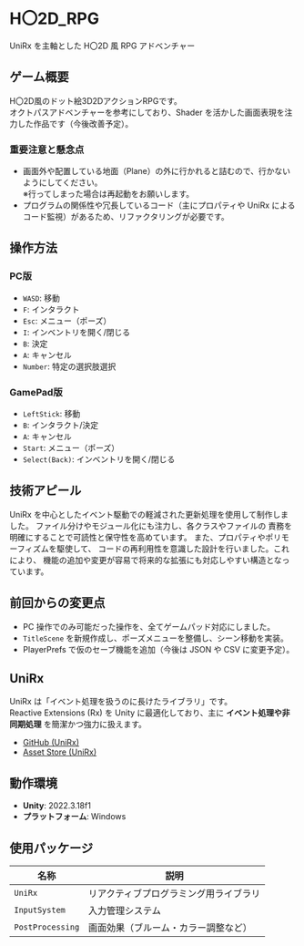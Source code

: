 # H〇2D_RPG
UniRx を主軸とした H〇2D 風 RPG アドベンチャー

## **ゲーム概要**
H〇2D風のドット絵3D2DアクションRPGです。  
オクトパスアドベンチャーを参考にしており、Shader を活かした画面表現を注力した作品です（今後改善予定）。

### **重要注意と懸念点**
- 画面外や配置している地面（Plane）の外に行かれると詰むので、行かないようにしてください。  
  ※行ってしまった場合は再起動をお願いします。
- プログラムの関係性や冗長しているコード（主にプロパティや UniRx によるコード監視）があるため、リファクタリングが必要です。

## **操作方法**
### **PC版**
- `WASD`: 移動
- `F`: インタラクト
- `Esc`: メニュー（ポーズ）
- `I`: インベントリを開く/閉じる
- `B`: 決定
- `A`: キャンセル
- `Number`: 特定の選択肢選択

### **GamePad版**
- `LeftStick`: 移動
- `B`: インタラクト/決定
- `A`: キャンセル
- `Start`: メニュー（ポーズ）
- `Select(Back)`: インベントリを開く/閉じる

## **技術アピール**
UniRx を中心としたイベント駆動での軽減された更新処理を使用して制作しました。
ファイル分けやモジュール化にも注力し、各クラスやファイルの
責務を明確にすることで可読性と保守性を高めています。
また、プロパティやポリモーフィズムを駆使して、
コードの再利用性を意識した設計を行いました。これにより、
機能の追加や変更が容易で将来的な拡張にも対応しやすい構造となっています。

## **前回からの変更点**
- PC 操作でのみ可能だった操作を、全てゲームパッド対応にしました。
- `TitleScene` を新規作成し、ポーズメニューを整備し、シーン移動を実装。
- PlayerPrefs で仮のセーブ機能を追加（今後は JSON や CSV に変更予定）。

## **UniRx**
UniRx は「イベント処理を扱うのに長けたライブラリ」です。  
Reactive Extensions (Rx) を Unity に最適化しており、主に **イベント処理や非同期処理** を簡潔かつ強力に扱えます。

- [GitHub (UniRx)](https://github.com/neuecc/UniRx)
- [Asset Store (UniRx)](https://assetstore.unity.com/packages/tools/integration/unirx-reactive-extensions-for-unity-17276?locale=ja-JP)

## **動作環境**
- **Unity**: 2022.3.18f1
- **プラットフォーム**: Windows

## **使用パッケージ**
| 名称             | 説明                            |
|----------------|-------------------------------|
| `UniRx`        | リアクティブプログラミング用ライブラリ |
| `InputSystem`  | 入力管理システム           |
| `PostProcessing` | 画面効果（ブルーム・カラー調整など） |